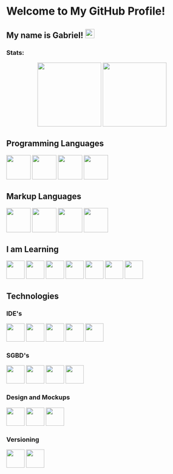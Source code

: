 # Welcome to My GitHub Profile!
## My name is Gabriel! <img src="https://media.giphy.com/media/hvRJCLFzcasrR4ia7z/giphy.gif" width="24px">
### Stats: 
<div align="center">
  <img height="168em" src="https://github-readme-stats-sigma-five.vercel.app/api?username=sougabriel&show_icons=true&include_all_commits=true&count_private=true&theme=tokyonight&hide=css"/>
  <img height="168em" src="https://github-readme-stats-sigma-five.vercel.app/api/top-langs/?username=sougabriel&layout=compact&langs_count=10&theme=react&hide=css"/>
</div>

<div>
  <h2>Programming Languages</h2> 
  <img src="https://cdn.jsdelivr.net/gh/devicons/devicon/icons/csharp/csharp-original.svg" width="64" height="64"/>
  <img src="https://cdn.jsdelivr.net/gh/devicons/devicon/icons/java/java-original-wordmark.svg" width="64" height="64"/>
  <img src="https://cdn.jsdelivr.net/gh/devicons/devicon/icons/python/python-original.svg" width="64" height="64"/>
  <img src="https://cdn.jsdelivr.net/gh/devicons/devicon/icons/php/php-original.svg" width="64" height="64"/>
</div>

<div>
  <h2>Markup Languages</h2>
  <img src="https://cdn.jsdelivr.net/gh/devicons/devicon/icons/html5/html5-original.svg" width="64" height="64"/>
  <img src="https://cdn.jsdelivr.net/gh/devicons/devicon/icons/css3/css3-original.svg" width="64" height="64"/>
  <img src="https://cdn.jsdelivr.net/gh/devicons/devicon/icons/markdown/markdown-original.svg" width="64" height="64"/>
  <img src="https://cdn.jsdelivr.net/gh/devicons/devicon/icons/latex/latex-original.svg" width="64" height="64" />
</div>

<div>
  <h2>I am Learning</h2> 
  <img src="https://cdn.jsdelivr.net/gh/devicons/devicon/icons/javascript/javascript-original.svg" width="48" height="48"/>
  <img src="https://cdn.jsdelivr.net/gh/devicons/devicon/icons/angularjs/angularjs-original.svg" width="48" height="48"/>
  <img src="https://cdn.jsdelivr.net/gh/devicons/devicon/icons/bootstrap/bootstrap-original-wordmark.svg" width="48" height="48"/>
  <img src="https://cdn.jsdelivr.net/gh/devicons/devicon/icons/typescript/typescript-original.svg" width="48" height="48"/>
  <img src="https://cdn.jsdelivr.net/gh/devicons/devicon/icons/flask/flask-original-wordmark.svg" width="48" height="48"/>
  <img src="https://cdn.jsdelivr.net/gh/devicons/devicon/icons/pandas/pandas-original-wordmark.svg" width="48" height="48"/>
  <img src="https://cdn.jsdelivr.net/gh/devicons/devicon/icons/laravel/laravel-plain-wordmark.svg" width="48" height="48"/>
</div> 


<h2>Technologies</h2>
<div>
  <h3>IDE's</h3>
    <img src="https://cdn.jsdelivr.net/gh/devicons/devicon/icons/androidstudio/androidstudio-original.svg" width="48" height="48"/>
    <img src="https://upload.wikimedia.org/wikipedia/commons/9/98/Apache_NetBeans_Logo.svg" width="48" height="48"/>
    <img src="https://user-images.githubusercontent.com/11943860/46922575-7017cf80-cfe1-11e8-845a-0cd198fb546c.png" width="48" height="48"/>
    <img src="https://cdn.jsdelivr.net/gh/devicons/devicon/icons/vscode/vscode-original.svg" width="48" height="48"/>
    <img src="https://cdn.jsdelivr.net/gh/devicons/devicon/icons/pycharm/pycharm-original.svg" width="48" height="48"/>
  
  <h3>SGBD's</h3> 
    <img src="https://cdn.jsdelivr.net/gh/devicons/devicon/icons/mysql/mysql-original-wordmark.svg" width="48" height="48"/>  
    <img src="https://my.trocaire.edu/wp-content/uploads/2016/12/pl-sql.png" width="48" height="48"/>
    <img src="https://cdn.jsdelivr.net/gh/devicons/devicon/icons/postgresql/postgresql-original-wordmark.svg" width="48" height="48"/>
    <img src="https://cdn.jsdelivr.net/gh/devicons/devicon/icons/sqlite/sqlite-original-wordmark.svg" width="48" height="48"/>
  
  <h3>Design and Mockups</h3> 
    <img src="https://cdn.jsdelivr.net/gh/devicons/devicon/icons/canva/canva-original.svg" width="48" height="48"/>
    <img src="https://cdn.jsdelivr.net/gh/devicons/devicon/icons/figma/figma-original.svg" width="48" height="48"/>
    <img src="https://cdn.jsdelivr.net/gh/devicons/devicon/icons/gimp/gimp-original.svg" width="48" height="48" />
  
  <h3>Versioning</h3> 
    <img src="https://cdn.jsdelivr.net/gh/devicons/devicon/icons/git/git-original.svg" width="48" height="48"/>
    <img src="https://cdn.jsdelivr.net/gh/devicons/devicon/icons/github/github-original.svg" width="48" height="48"/>
</div>
